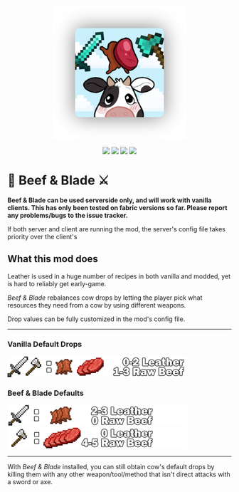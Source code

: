 <div align="center">
<img src="https://raw.githubusercontent.com/Khazoda/beef-and-blade/1.19.3_Fabric/Assets/big-picture.png">
<p>
<img src="https://img.shields.io/badge/mod%20loader-Fabric | Forge-brightgreen" />
<img src="https://img.shields.io/badge/latest%20version-1.19.3-blue" />
<img src="https://img.shields.io/github/issues/Khazoda/beef-and-blade" />
<img src="https://img.shields.io/github/last-commit/Khazoda/beef-and-blade" />
</p>
</div>

# 🥩 Beef & Blade ⚔️

**Beef & Blade can be used serverside only, and will work with vanilla clients. This has only been tested on fabric versions so far. Please report any problems/bugs to the issue tracker.**

If both server and client are running the mod, the server's config file takes priority over the client's


## What this mod does
Leather is used in a huge number of recipes in both vanilla and modded, yet is hard to reliably get early-game.

*Beef & Blade* rebalances cow drops by letting the player pick what resources they need from a cow by using different weapons.

Drop values can be fully customized in the mod's config file.

---
### Vanilla Default Drops
<img src="https://raw.githubusercontent.com/Khazoda/beef-and-blade/1.19.3_Fabric/Assets/vanilla_drops.png"/>

### Beef & Blade Defaults
<img src="https://raw.githubusercontent.com/Khazoda/beef-and-blade/1.19.3_Fabric/Assets/sword_drops.png"/>

<img src="https://raw.githubusercontent.com/Khazoda/beef-and-blade/1.19.3_Fabric/Assets/axe_drops.png"/>

---


With *Beef & Blade* installed, you can still obtain cow's default drops by killing them with any other weapon/tool/method that isn't direct attacks with a sword or axe.
